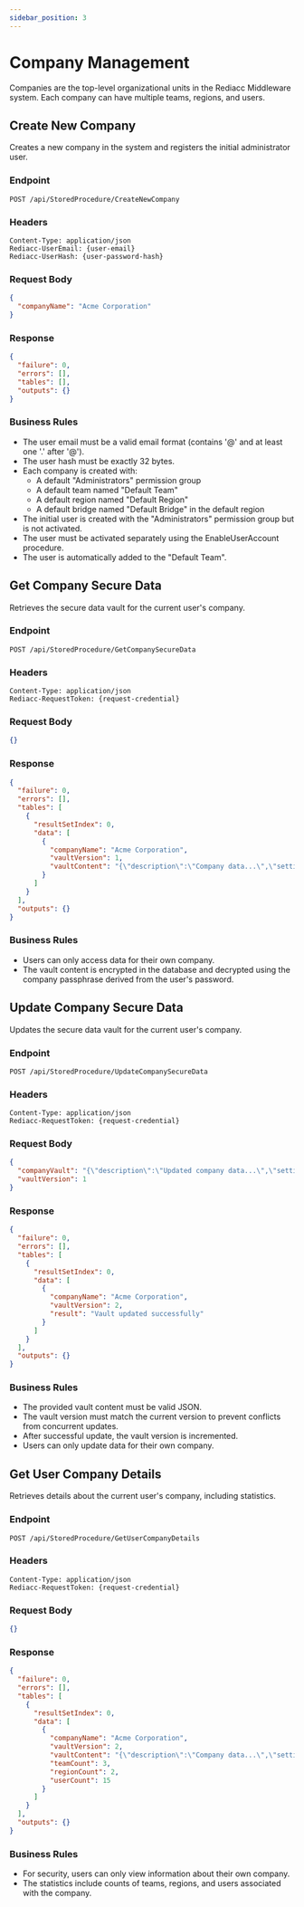 ```yaml
---
sidebar_position: 3
---
```


# Company Management

Companies are the top-level organizational units in the Rediacc Middleware system. Each company can have multiple teams, regions, and users.

## Create New Company

Creates a new company in the system and registers the initial administrator user.

### Endpoint

```
POST /api/StoredProcedure/CreateNewCompany
```

### Headers

```
Content-Type: application/json
Rediacc-UserEmail: {user-email}
Rediacc-UserHash: {user-password-hash}
```

### Request Body

```json
{
  "companyName": "Acme Corporation"
}
```

### Response

```json
{
  "failure": 0,
  "errors": [],
  "tables": [],
  "outputs": {}
}
```

### Business Rules

- The user email must be a valid email format (contains '@' and at least one '.' after '@').
- The user hash must be exactly 32 bytes.
- Each company is created with:
  - A default "Administrators" permission group
  - A default team named "Default Team"
  - A default region named "Default Region"
  - A default bridge named "Default Bridge" in the default region
- The initial user is created with the "Administrators" permission group but is not activated.
- The user must be activated separately using the EnableUserAccount procedure.
- The user is automatically added to the "Default Team".

## Get Company Secure Data

Retrieves the secure data vault for the current user's company.

### Endpoint

```
POST /api/StoredProcedure/GetCompanySecureData
```

### Headers

```
Content-Type: application/json
Rediacc-RequestToken: {request-credential}
```

### Request Body

```json
{}
```

### Response

```json
{
  "failure": 0,
  "errors": [],
  "tables": [
    {
      "resultSetIndex": 0,
      "data": [
        {
          "companyName": "Acme Corporation",
          "vaultVersion": 1,
          "vaultContent": "{\"description\":\"Company data...\",\"settings\":{...}}"
        }
      ]
    }
  ],
  "outputs": {}
}
```

### Business Rules

- Users can only access data for their own company.
- The vault content is encrypted in the database and decrypted using the company passphrase derived from the user's password.

## Update Company Secure Data

Updates the secure data vault for the current user's company.

### Endpoint

```
POST /api/StoredProcedure/UpdateCompanySecureData
```

### Headers

```
Content-Type: application/json
Rediacc-RequestToken: {request-credential}
```

### Request Body

```json
{
  "companyVault": "{\"description\":\"Updated company data...\",\"settings\":{...}}",
  "vaultVersion": 1
}
```

### Response

```json
{
  "failure": 0,
  "errors": [],
  "tables": [
    {
      "resultSetIndex": 0,
      "data": [
        {
          "companyName": "Acme Corporation",
          "vaultVersion": 2,
          "result": "Vault updated successfully"
        }
      ]
    }
  ],
  "outputs": {}
}
```

### Business Rules

- The provided vault content must be valid JSON.
- The vault version must match the current version to prevent conflicts from concurrent updates.
- After successful update, the vault version is incremented.
- Users can only update data for their own company.

## Get User Company Details

Retrieves details about the current user's company, including statistics.

### Endpoint

```
POST /api/StoredProcedure/GetUserCompanyDetails
```

### Headers

```
Content-Type: application/json
Rediacc-RequestToken: {request-credential}
```

### Request Body

```json
{}
```

### Response

```json
{
  "failure": 0,
  "errors": [],
  "tables": [
    {
      "resultSetIndex": 0,
      "data": [
        {
          "companyName": "Acme Corporation",
          "vaultVersion": 2,
          "vaultContent": "{\"description\":\"Company data...\",\"settings\":{...}}",
          "teamCount": 3,
          "regionCount": 2,
          "userCount": 15
        }
      ]
    }
  ],
  "outputs": {}
}
```

### Business Rules

- For security, users can only view information about their own company.
- The statistics include counts of teams, regions, and users associated with the company.
